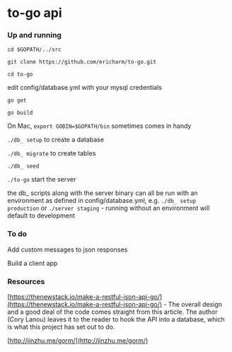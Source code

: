 # to-go api

### Up and running

`cd $GOPATH/../src`

`git clone https://github.com/ericharm/to-go.git`

`cd to-go`

edit config/database.yml with your mysql credentials

`go get`

`go build`

On Mac, `export GOBIN=$GOPATH/bin` sometimes comes in handy

`./db_ setup` to create a database

`./db_ migrate` to create tables

`./db_ seed`

`./to-go` start the server

the db&#95; scripts along with the server binary can all be run with an environment as defined in config/database.yml, e.g. `./db_ setup production` or `./server staging` - running without an environment will default to development

### To do

Add custom messages to json responses

Build a client app

### Resources

[https://thenewstack.io/make-a-restful-json-api-go/](https://thenewstack.io/make-a-restful-json-api-go/) - The overall design and a good deal of the code comes straight from this article. The author (Cory Lanou) leaves it to the reader to hook the API into a database, which is what this project has set out to do.

[http://jinzhu.me/gorm/](http://jinzhu.me/gorm/)

